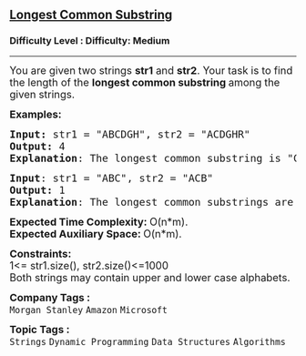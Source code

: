 <h2><a href="https://www.geeksforgeeks.org/problems/longest-common-substring1452/1">Longest Common Substring</a></h2><h3>Difficulty Level : Difficulty: Medium</h3><hr><div class="problems_problem_content__Xm_eO" bis_skin_checked="1"><p><span style="font-size: 18px;">You are given two strings <strong>str1</strong> and <strong>str2</strong>. Your task is to find the length of the <strong>longest common substring </strong>among the given strings.</span></p>
<p><span style="font-size: 18px;"><strong>Examples:</strong></span></p>
<pre><span style="font-size: 18px;"><strong>Input: </strong>str1 = "ABCDGH", str2 = "ACDGHR"
<strong>Output:</strong> 4
<strong>Explanation</strong>: The longest common substring is "CDGH" which has length 4.</span>
</pre>
<pre><span style="font-size: 18px;"><strong>Input</strong>: str1 = "ABC", str2 = "ACB"
<strong>Output:</strong> 1
<strong>Explanation</strong>: The longest common substrings are "A", "B", "C" all having length 1.
</span></pre>
<p><span style="font-size: 18px;"><strong>Expected Time Complexity: </strong>O(n*m).<br><strong>Expected Auxiliary Space:&nbsp;</strong>O(n*m).</span></p>
<p><span style="font-size: 18px;"><strong>Constraints:</strong><br>1&lt;= str1.size(), str2.size()&lt;=1000<br>Both strings may contain upper and lower case alphabets.</span></p></div><p><span style=font-size:18px><strong>Company Tags : </strong><br><code>Morgan Stanley</code>&nbsp;<code>Amazon</code>&nbsp;<code>Microsoft</code>&nbsp;<br><p><span style=font-size:18px><strong>Topic Tags : </strong><br><code>Strings</code>&nbsp;<code>Dynamic Programming</code>&nbsp;<code>Data Structures</code>&nbsp;<code>Algorithms</code>&nbsp;